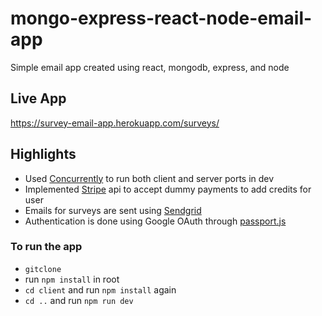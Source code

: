 # mongo-express-react-node-email-app
Simple email app created using react, mongodb, express, and node

## Live App  
https://survey-email-app.herokuapp.com/surveys/

## Highlights  
- Used [Concurrently](https://www.npmjs.com/package/concurrently) to run both client and server ports in dev
- Implemented [Stripe](https://stripe.com/docs/api/charges) api to accept dummy payments to add credits for user
- Emails for surveys are sent using [Sendgrid](https://app.sendgrid.com)
- Authentication is done using Google OAuth through [passport.js](http://www.passportjs.org/) 

### To run the app
- `gitclone`
- run `npm install` in root
- `cd client` and run `npm install` again
- `cd ..` and run `npm run dev`
